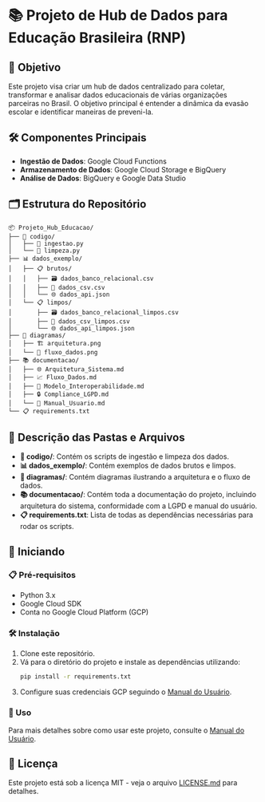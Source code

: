 # 📚 Projeto de Hub de Dados para Educação Brasileira (RNP)

## 🎯 Objetivo

Este projeto visa criar um hub de dados centralizado para coletar, transformar e analisar dados educacionais de várias organizações parceiras no Brasil. O objetivo principal é entender a dinâmica da evasão escolar e identificar maneiras de preveni-la.

## 🛠️ Componentes Principais

- **Ingestão de Dados**: Google Cloud Functions
- **Armazenamento de Dados**: Google Cloud Storage e BigQuery
- **Análise de Dados**: BigQuery e Google Data Studio

## 🗂️ Estrutura do Repositório

```text
📦 Projeto_Hub_Educacao/
├── 📄 codigo/
│   ├── 🐍 ingestao.py
│   └── 🧹 limpeza.py
├── 📊 dados_exemplo/
│   ├── 📋 brutos/
│   │   ├── 🗃️ dados_banco_relacional.csv
│   │   ├── 📄 dados_csv.csv
│   │   └── 🌐 dados_api.json
│   └── 📋 limpos/
│       ├── 🗃️ dados_banco_relacional_limpos.csv
│       ├── 📄 dados_csv_limpos.csv
│       └── 🌐 dados_api_limpos.json
├── 📐 diagramas/
│   ├── 🏗️ arquitetura.png
│   └── 🚀 fluxo_dados.png
├── 📚 documentacao/
│   ├── 🌐 Arquitetura_Sistema.md
│   ├── 📈 Fluxo_Dados.md
│   ├── 🔄 Modelo_Interoperabilidade.md
│   ├── 🔒 Compliance_LGPD.md
│   └── 📖 Manual_Usuario.md
└── 📋 requirements.txt
```

## 📝 Descrição das Pastas e Arquivos

- **📄 codigo/**: Contém os scripts de ingestão e limpeza dos dados.
- **📊 dados_exemplo/**: Contém exemplos de dados brutos e limpos.
- **📐 diagramas/**: Contém diagramas ilustrando a arquitetura e o fluxo de dados.
- **📚 documentacao/**: Contém toda a documentação do projeto, incluindo arquitetura do sistema, conformidade com a LGPD e manual do usuário.
- **📋 requirements.txt**: Lista de todas as dependências necessárias para rodar os scripts.

## 🚀 Iniciando

### 📋 Pré-requisitos

- Python 3.x
- Google Cloud SDK
- Conta no Google Cloud Platform (GCP)

### 🛠️ Instalação

1. Clone este repositório.
2. Vá para o diretório do projeto e instale as dependências utilizando:
   ```bash
   pip install -r requirements.txt
   ```
3. Configure suas credenciais GCP seguindo o [Manual do Usuário](documentacao/Manual_Usuario.md).

### 📖 Uso

Para mais detalhes sobre como usar este projeto, consulte o [Manual do Usuário](documentacao/Manual_Usuario.md).

## 📜 Licença

Este projeto está sob a licença MIT - veja o arquivo [LICENSE.md](LICENSE.md) para detalhes.